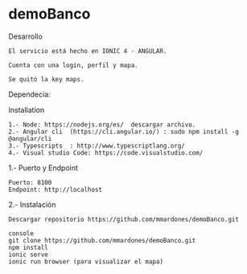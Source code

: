 # demoBanco

Desarrollo

	El servicio está hecho en IONIC 4 - ANGULAR.

	Cuenta con una login, perfil y mapa.

	Se quitó la key maps.

Dependecia:

	

Installation

	1.- Node: https://nodejs.org/es/  descargar archivo.
  	2.- Angular cli  (https://cli.angular.io/) : sudo npm install -g @angular/cli
  	3.- Typescripts  : http://www.typescriptlang.org/
  	4.- Visual studio Code: https://code.visualstudio.com/


1.- Puerto y Endpoint

	Puerto: 8100 
	Endpoint: http://localhost

2.- Instalación

	Descargar repositorio https://github.com/mmardones/demoBanco.git
	
  	console
  	git clone https://github.com/mmardones/demoBanco.git
  	npm install
  	ionic serve
  	ionic run browser (para visualizar el mapa)
	
